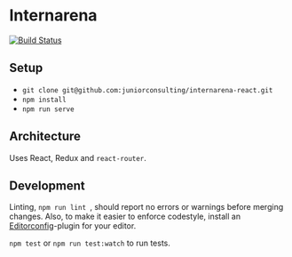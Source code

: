 # Internarena
[![Build Status](http://ci.jrc.no/buildStatus/icon?job=internarena-autobuild)](http://ci.jrc.no/job/internarena-autobuild/)

## Setup

* `git clone git@github.com:juniorconsulting/internarena-react.git`
* `npm install`
* `npm run serve`

## Architecture

Uses React, Redux and `react-router`.

## Development

Linting, `npm run lint `, should report no errors or warnings before merging changes.
Also, to make it easier to enforce codestyle, install an [Editorconfig](http://editorconfig.org/)-plugin for your editor.

`npm test` or `npm run test:watch` to run tests.
